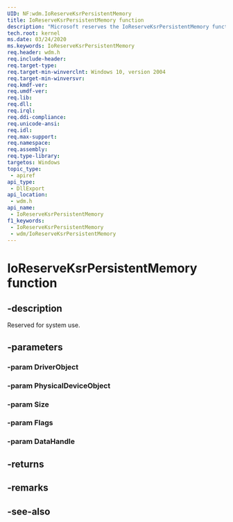 ```yaml
---
UID: NF:wdm.IoReserveKsrPersistentMemory
title: IoReserveKsrPersistentMemory function
description: "Microsoft reserves the IoReserveKsrPersistentMemory function for internal use only. Don't use this function in your code."
tech.root: kernel
ms.date: 03/24/2020
ms.keywords: IoReserveKsrPersistentMemory
req.header: wdm.h
req.include-header: 
req.target-type: 
req.target-min-winverclnt: Windows 10, version 2004
req.target-min-winversvr: 
req.kmdf-ver: 
req.umdf-ver: 
req.lib: 
req.dll: 
req.irql: 
req.ddi-compliance: 
req.unicode-ansi: 
req.idl: 
req.max-support: 
req.namespace: 
req.assembly: 
req.type-library: 
targetos: Windows
topic_type:
 - apiref
api_type:
 - DllExport
api_location:
 - wdm.h
api_name:
 - IoReserveKsrPersistentMemory
f1_keywords:
 - IoReserveKsrPersistentMemory
 - wdm/IoReserveKsrPersistentMemory
---
```


# IoReserveKsrPersistentMemory function

## -description

Reserved for system use.

## -parameters

### -param DriverObject

### -param PhysicalDeviceObject

### -param Size

### -param Flags

### -param DataHandle

## -returns

## -remarks

## -see-also
